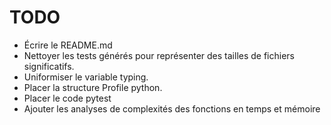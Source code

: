 # TODO

- Écrire le README.md
- Nettoyer les tests générés pour représenter des tailles de fichiers
    significatifs.
- Uniformiser le variable typing.
- Placer la structure Profile python.
- Placer le code pytest
- Ajouter les analyses de complexités des fonctions en temps et mémoire

